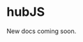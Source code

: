 # hubJS

New docs coming soon.

<!-- The JavaScript library for interacting with the Hub API.


## Usage

Include hubJS.js on all pages that need access to the library. Be sure to [initialize the library](#init) before attempting to run functions.

```html
<script src="hubJS.js"></script>
hubJS.init();
```


## <a name="utility"></a> Utility functions

### <a name="init"></a>hubJS.init(settings)
Initializes hubJS with user settings. This function must run before any [getter functions](#getter).

##### Parameters

1. __settings__ {Object} Optional. A set of key/value pairs that configure hubJS. See available settings below.


##### Available settings
1. __key__ {Int} Required. API key (see [API docs](http://api.hub.jhu.edu/docs) for help).
1. __version__ {Int} API version (see [API docs](http://api.hub.jhu.edu/docs) for help). Defaults to current version.

##### Example

```javascript
hubJS.init({
	key: "abcdefg",
	version: 0
});
```

## <a name="getter"></a> Getter functions

All getter functions return a JavaScript promise, which is an object that has a function as the value of the `then` property. `then()` takes a single function as a argument, which is called when the promise is fulfilled. This function accepts two arguments:

1. `data`: data retrieved from the request (JSON)
2. `status`: HTTP status code (example: 200)

Related: [Detecting errors](#detecting-errors)

### hubJS.articles.find(data)
Retrieves articles based on passed data. Returns a promise object.

##### Parameters

1. __data__ {Object} Optional. A set of key/value pairs that filter the pool of articles returned. See [available filters](#filters).


##### Example

```javascript
// Get Hub articles in the "health" topic ordered by ascending ID
hubJS.articles.find({
	order_by: "id|asc",
	source: "hub",
	topic: "health"
}).then(function(data, status) {
	// do something with data
});

// Get the article with the ID of 157
hubJS.articles.find({
	id: 157
}).then(function(data, status) {
	// do something with data
});
```


### hubJS.articles.recent(count)

Retrieves recent articles. Returns a promise object.

##### Parameters

1. __count__ {Integer} Optional. Number of articles to retrieve. Defaults to 5.

##### Example

```javascript
// Get two recent articles
hubJS.articles.recent(2).then(function(data, status) {
	// do something with data
});
```


### hubJS.articles.popular(data)

Retrieve articles currently popular on the Hub website. Returns a promise object.

##### Parameters

1. __data__ {Object} Optional. A set of key/value pairs that filter the pool of articles returned. See [available filters](#filters).

##### Example

```javascript
// Get popular Hub articles in the "health" topic
hubJS.articles.popular({
	source: "hub",
	topic: "health"
}).then(function(data, status) {
	// do something with data
});
```

### hubJS.articles.related(id, data)

Finds articles related to a given article. Relationships are made first by common tags. If there are no tag relationships, topic relationships are searched for. Returns a promise object.

##### Parameters

1. __id__ {Integer} Required. ID of the article to lookup other articles against.
1. __data__ {Object} Optional. A set of key/value pairs that filter the pool of articles returned. See [available filters](#filters).

##### Example

```javascript
// Returns two articles related to article #157
hubJS.articles.related(157, {
	per_page: 2
}).then(function(data, status) {
	// do something with data
});
```


### hubJS.get(endpoint, data)

Gets a payload from the API. Returns a promise object.

##### Parameters

1. __endpoint__ {String} Required. Endpoint of the API to query.
1. __data__ {Object} Optional. A set of key/value pairs that filter the pool of articles returned. See [available filters](#filters).

##### Example

```javascript
// Get topics from the topics endpoint
hubJS.get("topics").then(function(data, status) {
	// do something with data
});

// Get 10 articles in the health topic
hubJS.getr("topics/31/articles", {
	per_page: 10
}).then(function(data, status) {
	// do something with data
})
```

## <a name="filters"></a> Available filters
1. __id__ {Int} Article ID. If used, only one article will be returned
1. __tags__ {String} Comma-separated list of tag slugs or IDs
1. __topics__ {String} Comma-separated list of topic slugs or IDs
1. __publish_date__ {String} "YYYY-MM-DD" for a single date; "YYYY-MM-DD,YYYY-MM-DD" for a date range
1. __order_by__ {String} [field]|[asc|desc] Default: "publish_date|desc"
1. __source__ {String} Publication source ("hub", "magazine" or "gazette")


## <a name="detecting-errors"></a> Detecting errors

HubJS promises loosely follow the [CommonJS Pomises/A proposal](http://wiki.commonjs.org/wiki/Promises/A), which defines a promise as "an object that has a function as the value for the property `then()`," which accepts three arguments (all functions):

1. `fulfilledHandler`: called when a promise is fulfilled
2. `errorHandler`: called when a promise fails
3. `progressHandler`: called for promise progress events

Currently, hubJS promises do not support the `errorHandler` and `progressHandler` arguments. More details below.

### errorHandler
All requests made from hubJS use [JSONP](http://en.wikipedia.org/wiki/JSONP) to overcome the cross-domain limitation of AJAX requests. The downside of using JSONP is that does not support error handling, so requests always return with a status of 200; therefore, the `fulfilledHandler` is _always_ fired even if there is a problem with the request. In a future release of hubJS, [we're looking into resolving this problem](https://github.com/johnshopkins/hubJS/issues/1), but for now, here is the work-around:

```javascript
hubJS.articles.find().then(function(data, status) {
	if (data.error) {
		// there was an error
		var httpStatus = data.statusCode;
		var message = data.message;
	} else {
		// no error, so let's do stuff with the data
	}
}
});
```

Check for the `data.error` object the Hub API sends back with bad responses. You can access `data.statusCode` and `data.message` for more detailed information about the failure of the request.

### progressHandler
A feature that has yet to be implemented in hubJS. -->
